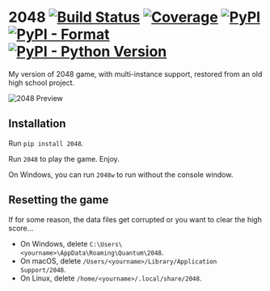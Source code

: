 # 2048 [![Build Status](https://img.shields.io/travis/quantum5/2048.svg?maxAge=43200)](https://travis-ci.org/quantum5/2048) [![Coverage](https://img.shields.io/codecov/c/github/quantum5/2048.svg)](https://codecov.io/gh/quantum5/2048) [![PyPI](https://img.shields.io/pypi/v/2048.svg)](https://pypi.org/project/2048/) [![PyPI - Format](https://img.shields.io/pypi/format/2048.svg)](https://pypi.org/project/2048/) [![PyPI - Python Version](https://img.shields.io/pypi/pyversions/2048.svg)](https://pypi.org/project/2048/)

My version of 2048 game, with multi-instance support, restored from
an old high school project.

![2048 Preview](https://guanzhong.ca/assets/projects/2048-2fd91615603e0f5fed0299df4524c4494968c7b1d762cbb0209354cfa2215639.png)

## Installation

Run `pip install 2048`.

Run `2048` to play the game. Enjoy.

On Windows, you can run `2048w` to run without the console window.

## Resetting the game

If for some reason, the data files get corrupted or you want to clear the high score...

* On Windows, delete `C:\Users\<yourname>\AppData\Roaming\Quantum\2048`.
* On macOS, delete `/Users/<yourname>/Library/Application Support/2048`.
* On Linux, delete `/home/<yourname>/.local/share/2048`.
